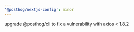 ```yaml
---
'@posthog/nextjs-config': minor
---
```


upgrade @posthog/cli to fix a vulnerability with axios < 1.8.2
